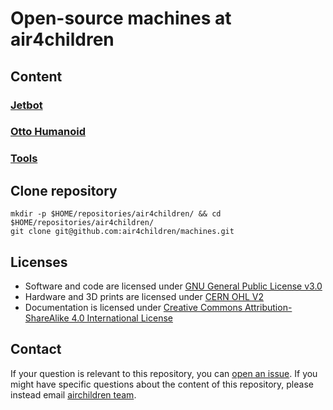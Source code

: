 # Open-source machines at air4children

## Content
### [Jetbot](jetbot)
### [Otto Humanoid](otto/humanoid)
### [Tools](tools)

## Clone repository
```
mkdir -p $HOME/repositories/air4children/ && cd $HOME/repositories/air4children/
git clone git@github.com:air4children/machines.git
```

## Licenses
* Software and code are licensed under [GNU General Public License v3.0](https://www.gnu.org/licenses/gpl-3.0.en.html)
* Hardware and 3D prints are licensed under [CERN OHL V2](https://ohwr.org/cernohl)
* Documentation is licensed under [Creative Commons Attribution-ShareAlike 4.0 International License](https://creativecommons.org/licenses/by-sa/4.0/)

## Contact
If your question is relevant to this repository, you can [open an issue](https://github.com/air4children/robots/issues).
If you might have specific questions about the content of this repository, please instead email 
[airchildren team](mailto:air4children@gmail.com?subject="[robots]"). 
